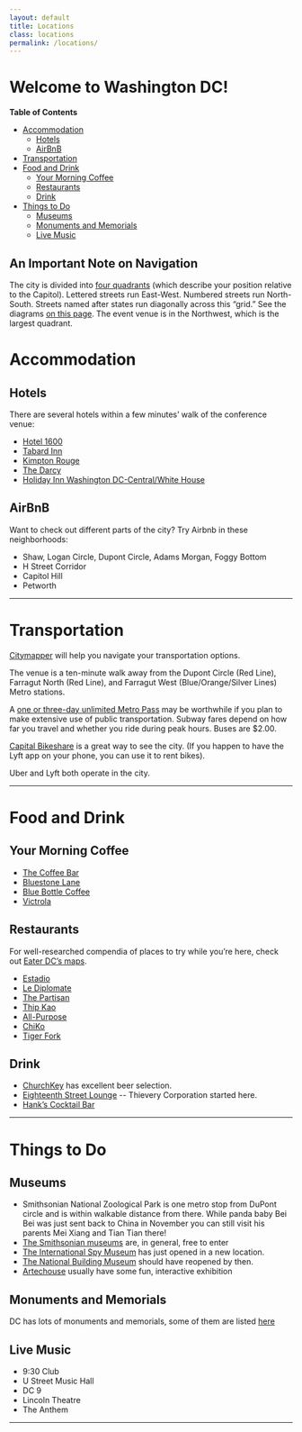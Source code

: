 ```yaml
---
layout: default
title: Locations
class: locations
permalink: /locations/
---
```

Welcome to Washington DC!
===

<!-- START doctoc generated TOC please keep comment here to allow auto update -->
<!-- DON'T EDIT THIS SECTION, INSTEAD RE-RUN doctoc TO UPDATE -->
**Table of Contents**

- [Accommodation](#accommodation)
  - [Hotels](#hotels)
  - [AirBnB](#airbnb)
- [Transportation](#transportation)
- [Food and Drink](#food-and-drink)
  - [Your Morning Coffee](#your-morning-coffee)
  - [Restaurants](#restaurants)
  - [Drink](#drink)
- [Things to Do](#things-to-do)
  - [Museums](#museums)
  - [Monuments and Memorials](#monuments-and-memorials)
  - [Live Music](#live-music)

<!-- END doctoc generated TOC please keep comment here to allow auto update -->

## An Important Note on Navigation

The city is divided into [four quadrants](https://en.wikipedia.org/wiki/Quadrants_of_Washington,_D.C.) (which describe your position relative to the Capitol). Lettered streets run East-West. Numbered streets run North-South. Streets named after states run diagonally across this “grid.” See the diagrams [on this page](https://badercondominium.org/Bader_Streets.html). The event venue is in the Northwest, which is the largest quadrant.


# Accommodation

## Hotels

There are several hotels within a few minutes’ walk of the conference venue:
- [Hotel 1600](https://www.hotel1600.com/)
- [Tabard Inn](https://www.tabardinn.com/rooms)
- [Kimpton Rouge](https://www.rougehotel.com/)
- [The Darcy](https://www.thedarcyhotel.com/)
- [Holiday Inn Washington DC-Central/White House](https://www.ihg.com/holidayinn/hotels/us/en/washington/wasct/hoteldetail)
	
## AirBnB

Want to check out different parts of the city? Try Airbnb in these neighborhoods:

- Shaw, Logan Circle, Dupont Circle, Adams Morgan, Foggy Bottom
- H Street Corridor
- Capitol Hill
- Petworth

---

# Transportation

[Citymapper](https://citymapper.com/dc) will help you navigate your transportation options.

The venue is a ten-minute walk away from the Dupont Circle (Red Line), Farragut North (Red Line), and Farragut West (Blue/Orange/Silver Lines) Metro stations.

A [one or three-day unlimited Metro Pass](https://smartrip.wmata.com/Storefront) may be worthwhile if you plan to make extensive use of public transportation. Subway fares depend on how far you travel and whether you ride during peak hours. Buses are $2.00.

[Capital Bikeshare](https://www.capitalbikeshare.com/) is a great way to see the city. (If you happen to have the Lyft app on your phone, you can use it to rent bikes).

Uber and Lyft both operate in the city.

---

# Food and Drink

## Your Morning Coffee

- [The Coffee Bar](https://www.thecoffeebardc.com/)
- [Bluestone Lane](https://bluestonelane.com/coffee-shops/scott-circle-1515-rhode-island-ave-washington-dc/)
- [Blue Bottle Coffee](https://bluebottlecoffee.com/cafes/logan-circle)
- [Victrola](https://goo.gl/maps/pj1HMnK6cyncntWh7)


## Restaurants 
For well-researched compendia of places to try while you’re here, check out [Eater DC’s maps](https://dc.eater.com/maps).

- [Estadio](http://estadio-dc.com/)
- [Le Diplomate](https://lediplomatedc.com/)
- [The Partisan](https://thepartisandc.com/)
- [Thip Kao](https://www.thipkhao.com/)
- [All-Purpose](http://allpurposedc.com/locations/capitol-riverfront/http://allpurposedc.com/locations/capitol-riverfront/)
- [ChiKo](http://chikodc.com/)
- [Tiger Fork](https://www.tigerforkdc.com/)


## Drink

- [ChurchKey](https://churchkeydc.com/) has excellent beer selection.
- [Eighteenth Street Lounge](https://www.18thstlounge.com/) -- Thievery Corporation started here.
- [Hank’s Cocktail Bar](https://hankscocktailbar.com/)


---


# Things to Do

## Museums

- Smithsonian National Zoological Park is one metro stop from DuPont circle and is within walkable distance from there. While panda baby Bei Bei was just sent back to China in November you can still visit his parents Mei Xiang and Tian Tian there!
- [The Smithsonian museums](https://www.si.edu/museums) are, in general, free to enter
- [The International Spy Museum](https://www.spymuseum.org/) has just opened in a new location.
- [The National Building Museum](https://www.nbm.org/) should have reopened by then.
- [Artechouse](https://www.artechouse.com/) usually have some fun, interactive exhibition

## Monuments and Memorials

DC has lots of monuments and memorials, some of them are listed [here](https://washington.org/topics/monuments-memorials) 

## Live Music

- 9:30 Club
- U Street Music Hall
- DC 9
- Lincoln Theatre
- The Anthem

---
